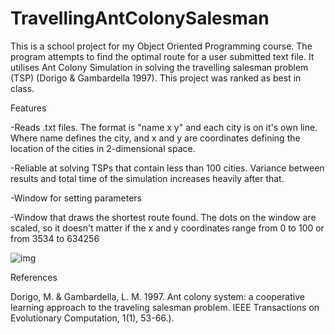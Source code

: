 # TravellingAntColonySalesman

This is a school project for my Object Oriented Programming course. The program attempts to find the optimal route for a user submitted text file. It utilises Ant Colony Simulation in solving the travelling salesman problem (TSP) (Dorigo & Gambardella 1997). This project was ranked as best in class.

Features

  -Reads .txt files. The format is "name x y" and each city is on it's own line. Where name defines the city, and x and y are coordinates   defining the location of the cities in 2-dimensional space.
  
  -Reliable at solving TSPs that contain less than 100 cities. Variance between results and total time of the simulation increases 
  heavily after that.
 
  -Window for setting parameters
 
  -Window that draws the shortest route found. The dots on the window are scaled, so it doesn't matter if the x and y coordinates range 
  from 0 to 100 or from 3534 to 634256
  
  ![img](https://i.imgur.com/sxM2HOF.png)

  
References

Dorigo, M. & Gambardella, L. M. 1997. Ant colony system: a cooperative learning approach to the traveling salesman problem.  IEEE Transactions on Evolutionary Computation, 1(1), 53-66.).



